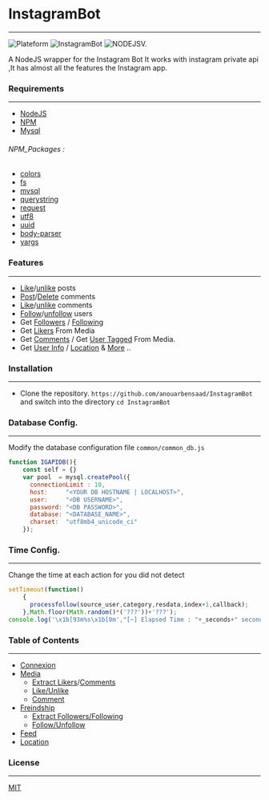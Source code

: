 # InstagramBot 
***
![Plateform](https://img.shields.io/badge/platform-Linux%2FMacOS-red.svg) 
![InstagramBot](https://img.shields.io/badge/InstagramBot-V.1.0.0-yellow.svg?logo=instagram&style=V.1.1.0)
![NODEJSV.](https://img.shields.io/badge/Node.JS-V.8.10.0-green.svg?logo=Node.JS)

 A NodeJS wrapper for the Instagram Bot It works with instagram private api ,It has almost all the features the Instagram app.

### Requirements
***
 - [NodeJS](https://nodejs.org/en/download/)
 - [NPM](https://www.npmjs.com/get-npm)
 - [Mysql](https://support.rackspace.com/how-to/installing-mysql-server-on-ubuntu/)
###### NPM_Packages :
   - [colors](https://www.npmjs.com/package/github-colors)
   - [fs](https://www.npmjs.com/package/fs)
   - [mysql](https://www.npmjs.com/package/mysql)
   - [querystring](https://www.npmjs.com/package/querystring)
   - [request](https://www.npmjs.com/package/request)
   - [utf8](https://www.npmjs.com/package/utf8)
   - [uuid](https://www.npmjs.com/package/uuid)
   - [body-parser](https://www.npmjs.com/package/body-parser)
   - [yargs](https://www.npmjs.com/package/yargs)
 

### Features
***
* [Like](https://github.com/anouarbensaad/InstagramBot/blob/master/media/likeEngine.js)/[unlike](https://github.com/anouarbensaad/InstagramBot/blob/master/media/likeEngine.js) posts 
* [Post](https://github.com/anouarbensaad/InstagramBot/blob/master/media/commentEngine.js)/[Delete](https://github.com/anouarbensaad/InstagramBot/blob/master/media/commentEngine.js) comments
* [Like](https://github.com/anouarbensaad/InstagramBot/blob/master/media/likecomEngine.js)/[unlike](https://github.com/anouarbensaad/InstagramBot/blob/master/media/likecomEngine.js) comments
* [Follow](https://github.com/anouarbensaad/InstagramBot/blob/master/freindship/followEngine.js)/[unfollow](https://github.com/anouarbensaad/InstagramBot/blob/master/freindship/followEngine.js) users
* Get [Followers](https://github.com/anouarbensaad/InstagramBot/blob/master/freindship/profileExtractor.js) / [Following](https://github.com/anouarbensaad/InstagramBot/blob/master/freindship/profileExtractor.js)
* Get [Likers](https://github.com/anouarbensaad/InstagramBot/blob/master/media/mediaExtractor.js) From Media
* Get [Comments](https://github.com/anouarbensaad/InstagramBot/blob/master/media/mediaExtractor.js) / Get [User Tagged](https://github.com/anouarbensaad/InstagramBot/blob/master/media/mediaExtractor.js) From Media.
* Get [User Info](https://github.com/anouarbensaad/InstagramBot/blob/master/feed/userfeed.js) / [Location](https://github.com/anouarbensaad/InstagramBot/blob/master/feed/locationfeed.js) & [More](https://github.com/anouarbensaad/InstagramBot/tree/master/feed) ..

### Installation
***
* Clone the repository. `https://github.com/anouarbensaad/InstagramBot` and switch into the directory `cd InstagramBot`

### Database Config.
***

Modify the database configuration file `common/common_db.js`

```javascript
function IGAPIDB(){
	const self = {}
	var pool  = mysql.createPool({
	  connectionLimit : 10,
	  host:     "<YOUR DB HOSTNAME | LOCALHOST>",
	  user:     "<DB USERNAME>",
	  password: "<DB PASSWORD>",
	  database: "<DATABASE_NAME>",
	  charset:  "utf8mb4_unicode_ci"
	});
```

### Time Config.
***
Change the time at each action for you did not detect

```javascript
setTimeout(function()
    {
      processfollow(source_user,category,resdata,index+1,callback);
    },Math.floor(Math.random()*('???'))+'???');
console.log('\x1b[93m%s\x1b[0m',"[~] Elapsed Time : "+_seconds+" seconds");
```


### Table of Contents
***
- [Connexion](https://github.com/anouarbensaad/InstagramBot/wiki)
- [Media](https://github.com/anouarbensaad/InstagramBot/wiki)
  - [Extract Likers](https://github.com/anouarbensaad/InstagramBot/wiki)/[Comments](https://github.com/anouarbensaad/InstagramBot/wiki)
  - [Like/Unlike](https://github.com/anouarbensaad/InstagramBot/wiki)
  - [Comment](https://github.com/anouarbensaad/InstagramBot/wiki)
- [Freindship](https://github.com/anouarbensaad/InstagramBot/wiki)
  - [Extract Followers/Following](https://github.com/anouarbensaad/InstagramBot/wiki)
  - [Follow/Unfollow](https://github.com/anouarbensaad/InstagramBot/wiki)
- [Feed](https://github.com/anouarbensaad/InstagramBot/wiki)
- [Location](https://github.com/anouarbensaad/InstagramBot/wiki)

### License
***
[MIT](LICENSE)
